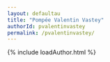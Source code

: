 ```yaml
---
layout: defaultau
title: "Pompée Valentin Vastey"
authorId: pvalentinvastey
permalink: /pvalentinvastey/
---
```

{% include loadAuthor.html %}
<script>
    $(document).ready(function(){
        showAuthorBio('{{ page.authorId }}');
   });
</script>